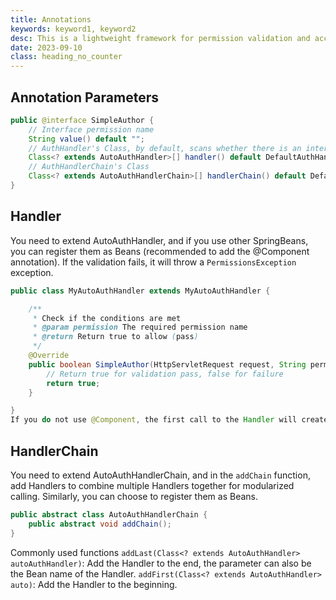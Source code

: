 ```yaml
---
title: Annotations
keywords: keyword1, keyword2
desc: This is a lightweight framework for permission validation and access control based on SpringBoot. It is suitable for lightweight and progressive projects.
date: 2023-09-10
class: heading_no_counter
---
```


## Annotation Parameters
```java
public @interface SimpleAuthor {
    // Interface permission name
    String value() default "";
    // AuthHandler's Class, by default, scans whether there is an interface corresponding to 'value' in 'permissions'
    Class<? extends AutoAuthHandler>[] handler() default DefaultAuthHandler.class;
    // AuthHandlerChain's Class
    Class<? extends AutoAuthHandlerChain>[] handlerChain() default DefaultAuthHandlerChain.class;
}
```

## Handler
You need to extend AutoAuthHandler, and if you use other SpringBeans, you can register them as Beans (recommended to add the @Component annotation). If the validation fails, it will throw a `PermissionsException` exception.
```java
public class MyAutoAuthHandler extends MyAutoAuthHandler {

    /**
     * Check if the conditions are met
     * @param permission The required permission name
     * @return Return true to allow (pass)
     */
    @Override
    public boolean SimpleAuthor(HttpServletRequest request, String permission){
        // Return true for validation pass, false for failure
        return true;
    }

}
If you do not use @Component, the first call to the Handler will create a new instance with a parameterless constructor and cache it. Subsequent calls will query the corresponding Handler object in the cache. You can use the `simple-auth.func.handler-cache=true` configuration to disable the cache.
```

## HandlerChain
You need to extend AutoAuthHandlerChain, and in the `addChain` function, add Handlers to combine multiple Handlers together for modularized calling. Similarly, you can choose to register them as Beans.
```java
public abstract class AutoAuthHandlerChain {
    public abstract void addChain();
}
```

Commonly used functions
`addLast(Class<? extends AutoAuthHandler> autoAuthHandler)`: Add the Handler to the end, the parameter can also be the Bean name of the Handler.
`addFirst(Class<? extends AutoAuthHandler> auto)`: Add the Handler to the beginning.